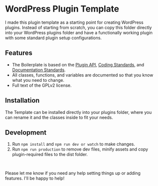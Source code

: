 # WordPress Plugin Template

I made this plugin template as a starting point for creating WordPress plugins. Instead of starting from scratch, you can copy this folder directly into your WordPress plugins folder and have a functionally working plugin with some standard plugin setup configurations. 

## Features

* The Boilerplate is based on the [Plugin API](http://codex.wordpress.org/Plugin_API), [Coding Standards](http://codex.wordpress.org/WordPress_Coding_Standards), and [Documentation Standards](https://make.wordpress.org/core/handbook/best-practices/inline-documentation-standards/php/).
* All classes, functions, and variables are documented so that you know what you need to change.
* Full text of the GPLv2 license.

## Installation

The Template can be installed directly into your plugins folder, where you can rename it and the classes inside to fit your needs.

## Development

1. Run `npm install` and `npm run dev or watch` to make changes.
2. Run `npm run production` to remove dev files, minify assets and copy plugin-required files to the dist folder.

<br />

Please let me know if you need any help setting things up or adding features. I'll be happy to help!
